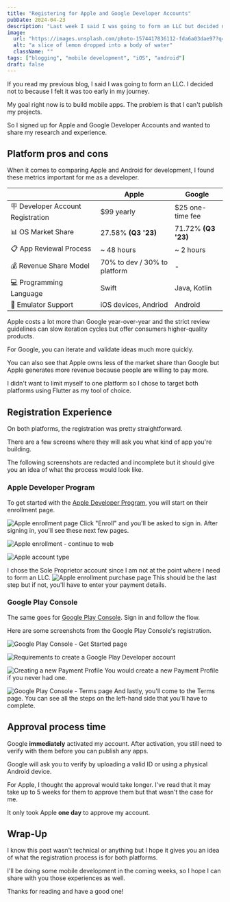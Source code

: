 ```yaml
---
title: "Registering for Apple and Google Developer Accounts"
pubDate: 2024-04-23
description: "Last week I said I was going to form an LLC but decided not to. I finally took the plunge into mobile development and signed up for Apple and Google Developer Accounts under my name. I believe the web is still the most accessible platform there is out there but something about developing for mobile is appealing."
image:
  url: "https://images.unsplash.com/photo-1574417836112-fda6a03dae97?q=80&w=1740&auto=format&fit=crop&ixlib=rb-4.0.3&ixid=M3wxMjA3fDB8MHxwaG90by1wYWdlfHx8fGVufDB8fHx8fA%3D%3D"
  alt: "a slice of lemon dropped into a body of water"
  className: ""
tags: ["blogging", "mobile development", "iOS", "android"]
draft: false
---
```


If you read my previous blog, I said I was going to form an LLC. I decided not to because I felt it was too early in my journey.

My goal right now is to build mobile apps. The problem is that I can't publish my projects.

So I signed up for Apple and Google Developer Accounts and wanted to share my research and experience.

## Platform pros and cons

When it comes to comparing Apple and Android for development, I found these metrics important for me as a developer.

|                                   | Apple                        | Google              |
| --------------------------------- | ---------------------------- | ------------------- |
| 🪧 Developer Account Registration | $99 yearly                   | $25 one-time fee    |
| 📊 OS Market Share                | 27.58% **(Q3 '23)**          | 71.72% **(Q3 '23)** |
| 📋 App Reviewal Process           | ~ 48 hours                   | ~ 2 hours           |
| 💰 Revenue Share Model            | 70% to dev / 30% to platform | -                   |
| 💻 Programming Language           | Swift                        | Java, Kotlin        |
| 📱 Emulator Support               | iOS devices, Andriod         | Android             |

Apple costs a lot more than Google year-over-year and the strict review guidelines can slow iteration cycles but offer consumers higher-quality products.

For Google, you can iterate and validate ideas much more quickly.

You can also see that Apple owns less of the market share than Google but Apple generates more revenue because people are willing to pay more.

I didn't want to limit myself to one platform so I chose to target both platforms using Flutter as my tool of choice.

## Registration Experience

On both platforms, the registration was pretty straightforward.

There are a few screens where they will ask you what kind of app you're building.

The following screenshots are redacted and incomplete but it should give you an idea of what the process would look like.

### Apple Developer Program

To get started with the [Apple Developer Program](https://developer.apple.com/programs/enroll/), you will start on their enrollment page.

![Apple enrollment page](./_images/developer-account-registrations/apple-enrollment-page.jpeg)
Click "Enroll" and you'll be asked to sign in. After signing in, you'll see these next few pages.

![Apple enrollment - continue to web](./_images/developer-account-registrations/apple-enrollment-web.jpeg)

![Apple account type](./_images/developer-account-registrations/apple-enrollment-type.jpeg)

I chose the Sole Proprietor account since I am not at the point where I need to form an LLC.
![Apple enrollment purchase page](./_images/developer-account-registrations/apple-enrollment-purchase.jpeg)
This should be the last step but if not, you'll have to enter your payment details.

### Google Play Console

The same goes for [Google Play Console](https://developer.android.com/distribute/console). Sign in and follow the flow.

Here are some screenshots from the Google Play Console's registration.

![Google Play Console - Get Started page](./_images/developer-account-registrations/google-play-get-started.jpeg)

![Requirements to create a Google Play Developer account](./_images/developer-account-registrations/google-play-requirements.jpeg)

![Creating a new Payment Profile](./_images/developer-account-registrations/google-play-payment-profile.jpeg)
You would create a new Payment Profile if you never had one.

![Google Play Console - Terms page](./_images/developer-account-registrations/google-play-terms.jpeg)
And lastly, you'll come to the Terms page. You can see all the steps on the left-hand side that you'll have to complete.

## Approval process time
Google **immediately** activated my account. After activation, you still need to verify with them before you can publish any apps.

Google will ask you to verify by uploading a valid ID or using a physical Android device.

For Apple, I thought the approval would take longer. I've read that it may take up to 5 weeks for them to approve them but that wasn't the case for me.

It only took Apple **one day** to approve my account.

## Wrap-Up

I know this post wasn't technical or anything but I hope it gives you an idea of what the registration process is for both platforms.

I'll be doing some mobile development in the coming weeks, so I hope I can share with you those experiences as well.

Thanks for reading and have a good one!
